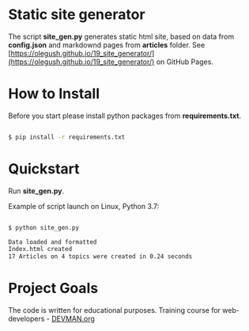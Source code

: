 # Static site generator

The script **site_gen.py** generates static html site, based on data from **config.json** and markdownd pages from **articles** folder. See [https://olegush.github.io/19_site_generator/](https://olegush.github.io/19_site_generator/) on GitHub Pages.


# How to Install

Before you start please install python packages from **requirements.txt**.

```bash

$ pip install -r requirements.txt
```


# Quickstart

Run **site_gen.py**.

Example of script launch on Linux, Python 3.7:

```bash

$ python site_gen.py

Data loaded and formatted
Index.html created
17 Articles on 4 topics were created in 0.24 seconds
```


# Project Goals

The code is written for educational purposes. Training course for web-developers - [DEVMAN.org](https://devman.org)

